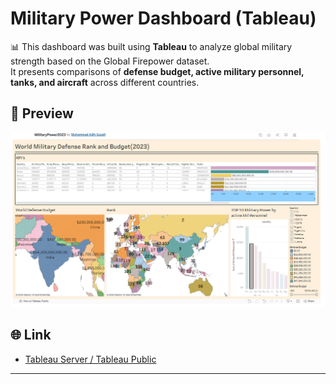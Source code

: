 # Military Power Dashboard (Tableau)

📊 This dashboard was built using **Tableau** to analyze global military strength based on the Global Firepower dataset.  
It presents comparisons of **defense budget, active military personnel, tanks, and aircraft** across different countries.

## 🚀 Preview
![Dashboard Screenshot](militarypower2023dashboard.png)


## 🌐 Link
- [Tableau Server / Tableau Public](https://bit.ly/4mHLf2W)

---
